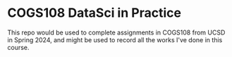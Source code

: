 # COGS108 DataSci in Practice
This repo would be used to complete assignments in COGS108 from UCSD in Spring 2024, and might be used to record all the works I've done in this course.
